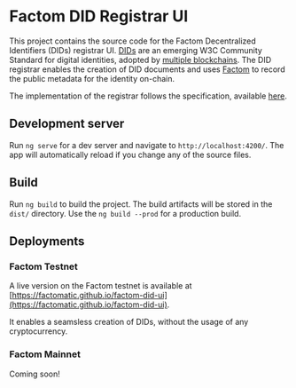 # Factom DID Registrar UI

This project contains the source code for the Factom Decentralized Identifiers (DIDs) registrar UI. [DIDs](https://w3c-ccg.github.io/did-spec/) are an emerging
W3C Community Standard for digital identities, adopted by [multiple blockchains](https://w3c-ccg.github.io/did-method-registry/). The DID registrar enables the creation of
DID documents and uses [Factom](https://www.factomprotocol.org/) to record the public metadata for the identity on-chain.

The implementation of the registrar follows the specification, available [here](https://docs.google.com/document/d/1F6IPOsANXmvGY1xmzXiWVRD8O5AVCFTBFBHcmU2WCZo/edit?usp=sharing).

## Development server

Run `ng serve` for a dev server and navigate to `http://localhost:4200/`. The app will automatically reload if you change any of the source files.

## Build

Run `ng build` to build the project. The build artifacts will be stored in the `dist/` directory. Use the `ng build --prod` for a production build.

## Deployments

### Factom Testnet
A live version on the Factom testnet is available at [https://factomatic.github.io/factom-did-ui](https://factomatic.github.io/factom-did-ui).

It enables a seamsless creation of DIDs, without the usage of any cryptocurrency.

### Factom Mainnet
Coming soon!
